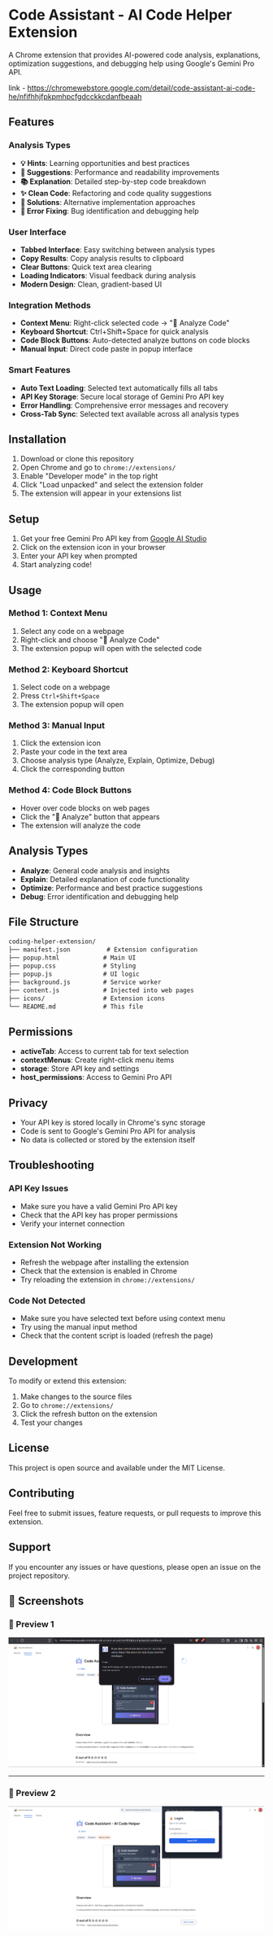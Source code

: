 # Code Assistant - AI Code Helper Extension

A Chrome extension that provides AI-powered code analysis, explanations, optimization suggestions, and debugging help using Google's Gemini Pro API.

link - https://chromewebstore.google.com/detail/code-assistant-ai-code-he/nfifhhjfpkpmhpcfgdcckkcdanfbeaah
## Features

### Analysis Types
- **💡 Hints**: Learning opportunities and best practices
- **💭 Suggestions**: Performance and readability improvements  
- **📚 Explanation**: Detailed step-by-step code breakdown
- **✨ Clean Code**: Refactoring and code quality suggestions
- **🎯 Solutions**: Alternative implementation approaches
- **🐛 Error Fixing**: Bug identification and debugging help

### User Interface
- **Tabbed Interface**: Easy switching between analysis types
- **Copy Results**: Copy analysis results to clipboard
- **Clear Buttons**: Quick text area clearing
- **Loading Indicators**: Visual feedback during analysis
- **Modern Design**: Clean, gradient-based UI

### Integration Methods
- **Context Menu**: Right-click selected code → "🤖 Analyze Code"
- **Keyboard Shortcut**: Ctrl+Shift+Space for quick analysis
- **Code Block Buttons**: Auto-detected analyze buttons on code blocks
- **Manual Input**: Direct code paste in popup interface

### Smart Features
- **Auto Text Loading**: Selected text automatically fills all tabs
- **API Key Storage**: Secure local storage of Gemini Pro API key
- **Error Handling**: Comprehensive error messages and recovery
- **Cross-Tab Sync**: Selected text available across all analysis types

## Installation

1. Download or clone this repository
2. Open Chrome and go to `chrome://extensions/`
3. Enable "Developer mode" in the top right
4. Click "Load unpacked" and select the extension folder
5. The extension will appear in your extensions list

## Setup

1. Get your free Gemini Pro API key from [Google AI Studio](https://makersuite.google.com/app/apikey)
2. Click on the extension icon in your browser
3. Enter your API key when prompted
4. Start analyzing code!

## Usage

### Method 1: Context Menu
1. Select any code on a webpage
2. Right-click and choose "🤖 Analyze Code"
3. The extension popup will open with the selected code

### Method 2: Keyboard Shortcut
1. Select code on a webpage
2. Press `Ctrl+Shift+Space`
3. The extension popup will open

### Method 3: Manual Input
1. Click the extension icon
2. Paste your code in the text area
3. Choose analysis type (Analyze, Explain, Optimize, Debug)
4. Click the corresponding button

### Method 4: Code Block Buttons
- Hover over code blocks on web pages
- Click the "🤖 Analyze" button that appears
- The extension will analyze the code

## Analysis Types

- **Analyze**: General code analysis and insights
- **Explain**: Detailed explanation of code functionality
- **Optimize**: Performance and best practice suggestions
- **Debug**: Error identification and debugging help

## File Structure

```
coding-helper-extension/
├── manifest.json          # Extension configuration
├── popup.html            # Main UI
├── popup.css             # Styling
├── popup.js              # UI logic
├── background.js         # Service worker
├── content.js            # Injected into web pages
├── icons/                # Extension icons
└── README.md             # This file
```

## Permissions

- **activeTab**: Access to current tab for text selection
- **contextMenus**: Create right-click menu items
- **storage**: Store API key and settings
- **host_permissions**: Access to Gemini Pro API

## Privacy

- Your API key is stored locally in Chrome's sync storage
- Code is sent to Google's Gemini Pro API for analysis
- No data is collected or stored by the extension itself

## Troubleshooting

### API Key Issues
- Make sure you have a valid Gemini Pro API key
- Check that the API key has proper permissions
- Verify your internet connection

### Extension Not Working
- Refresh the webpage after installing the extension
- Check that the extension is enabled in Chrome
- Try reloading the extension in `chrome://extensions/`

### Code Not Detected
- Make sure you have selected text before using context menu
- Try using the manual input method
- Check that the content script is loaded (refresh the page)

## Development

To modify or extend this extension:

1. Make changes to the source files
2. Go to `chrome://extensions/`
3. Click the refresh button on the extension
4. Test your changes

## License

This project is open source and available under the MIT License.

## Contributing

Feel free to submit issues, feature requests, or pull requests to improve this extension.

## Support

If you encounter any issues or have questions, please open an issue on the project repository.

## 📸 Screenshots

### 🔐 Preview 1
![Command Pallete](Screenshot/1.png)

---




### 💽 Preview 2  
![Extension](Screenshot/2.png)
